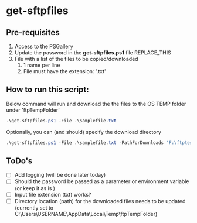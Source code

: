 # get-sftpfiles

## Pre-requisites

1. Access to the PSGallery
2. Update the password in the **get-sftpfiles.ps1** file REPLACE_THIS
3. File with a list of the files to be copied/downloaded
   1. 1 name per line
   2. File must have the extension: '.txt'


## How to run this script:

Below command will run and download the the files to the OS TEMP folder under 'ftpTempFolder'

```powershell
.\get-sftpfiles.ps1 -File .\samplefile.txt
```

Optionally, you can (and should) specify the download directory

```powershell
.\get-sftpfiles.ps1 -File .\samplefile.txt -PathForDownloads 'F:\ftptest'
```

## ToDo's

- [ ] Add logging (will be done later today)
- [ ] Should the password be passed as a parameter or environment variable (or keep it as is )
- [ ] Input file extension (txt) works?
- [ ] Directory location (path) for the downloaded files needs to be updated (currently set to C:\Users\USERNAME\AppData\Local\Temp\ftpTempFolder)
